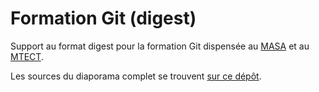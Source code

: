 # Formation Git (digest)

Support au format digest pour la formation Git dispensée au [MASA](https://agriculture.gouv.fr/) et au [MTECT](https://www.ecologie.gouv.fr/).

Les sources du diaporama complet se trouvent [sur ce dépôt](https://github.com/ddotta/formation-git).

